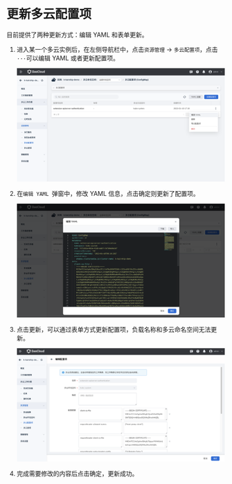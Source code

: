 # 更新多云配置项

目前提供了两种更新方式：编辑 YAML 和表单更新。

1. 进入某一个多云实例后，在左侧导航栏中，点击`资源管理` -> `多云配置项`，点击`···`可以编辑 YAML 或者更新配置项。

    ![更新配置项](../images/up-configmap01.png)

2. 在`编辑 YAML `弹窗中，修改 YAML 信息，点击确定则更新了配置项。

    ![编辑 YAML](../images/up-configmap02.png)

3. 点击更新，可以通过表单方式更新配置项，负载名称和多云命名空间无法更新。

    ![表单更新](../images/up-configmap03.png)

4. 完成需要修改的内容后点击确定，更新成功。



